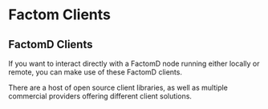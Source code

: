 # Factom Clients

## FactomD Clients

If you want to interact directly with a FactomD node running either locally or remote, you can make use of these FactomD clients.

There are a host of open source client libraries, as well as multiple commercial providers offering different client solutions.

### 

###  

#### 

